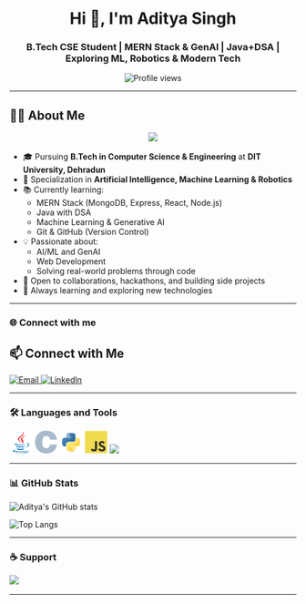 <h1 align="center">Hi 👋, I'm Aditya Singh</h1>
<h3 align="center">B.Tech CSE Student | MERN Stack & GenAI | Java+DSA | Exploring ML, Robotics & Modern Tech</h3>

<p align="center">
  <img src="https://komarev.com/ghpvc/?username=adityasinghr651&style=flat-square&color=blue" alt="Profile views"/>
</p>

---

## 👨‍💻 About Me

<p align="center">
  <img src="https://media.giphy.com/media/qgQUggAC3Pfv687qPC/giphy.gif" width="250" />
</p>

- 🎓 Pursuing **B.Tech in Computer Science & Engineering** at **DIT University, Dehradun**
- 🧠 Specialization in **Artificial Intelligence, Machine Learning & Robotics**
- 📚 Currently learning:
  - MERN Stack (MongoDB, Express, React, Node.js)
  - Java with DSA
  - Machine Learning & Generative AI
  - Git & GitHub (Version Control)
- 💡 Passionate about:
  - AI/ML and GenAI
  - Web Development
  - Solving real-world problems through code
- 🤝 Open to collaborations, hackathons, and building side projects
- 🌱 Always learning and exploring new technologies

---

### 🌐 Connect with me

## 📫 Connect with Me

<p align="left">
  <a href="mailto:adityasinghr651@gmail.com" target="_blank">
    <img src="https://img.shields.io/badge/Gmail-D14836?style=flat&logo=gmail&logoColor=white" alt="Email" />
  </a>
  <a href="https://www.linkedin.com/in/aditya-singh-261201225" target="_blank">
    <img src="https://img.shields.io/badge/LinkedIn-0A66C2?style=flat&logo=linkedin&logoColor=white" alt="LinkedIn" />
  </a>
</p>


---

### 🛠️ Languages and Tools

<p align="left">
  <img src="https://raw.githubusercontent.com/devicons/devicon/master/icons/java/java-original.svg" alt="java" width="40" height="40"/>
  <img src="https://raw.githubusercontent.com/devicons/devicon/master/icons/c/c-original.svg" alt="c" width="40" height="40"/>
  <img src="https://raw.githubusercontent.com/devicons/devicon/master/icons/python/python-original.svg" alt="python" width="40" height="40"/>
  <img src="https://raw.githubusercontent.com/devicons/devicon/master/icons/javascript/javascript-original.svg" alt="javascript" width="40" height="40"/>
<img src="https://img.shields.io/badge/-Git-F05032?style=flat&logo=git&logoColor=white" />

</p>

---

### 📊 GitHub Stats

<p align="left">
  <img src="https://github-readme-stats.vercel.app/api?username=adityasinghr651&show_icons=true&theme=radical" alt="Aditya's GitHub stats" />
</p>

<p align="left">
  <img src="https://github-readme-stats.vercel.app/api/top-langs/?username=adityasinghr651&layout=compact&theme=radical" alt="Top Langs" />
</p>

---

### ☕ Support

<p>
  <a href="https://www.buymeacoffee.com/">
    <img src="https://img.shields.io/badge/Buy%20me%20a%20coffee-FFDD00?style=flat&logo=buy-me-a-coffee&logoColor=black" />
  </a>
</p>

---

